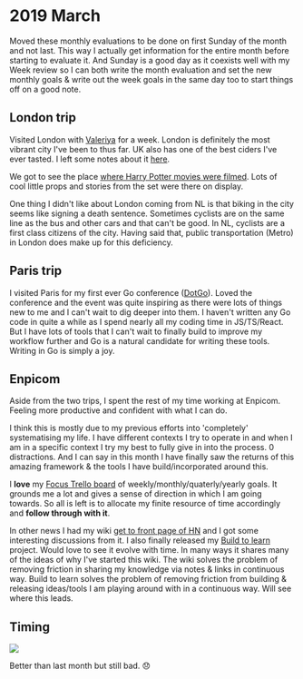 # 2019 March

Moved these monthly evaluations to be done on first Sunday of the month and not last. This way I actually get information for the entire month before starting to evaluate it. And Sunday is a good day as it coexists well with my Week review so I can both write the month evaluation and set the new monthly goals & write out the week goals in the same day too to start things off on a good note.

## London trip

Visited London with [Valeriya](https://www.instagram.com/valeriyaprokopova/) for a week. London is definitely the most vibrant city I've been to thus far. UK also has one of the best ciders I've ever tasted. I left some notes about it [here](../../travel/visited/united-kingdom.md).

We got to see the place [where Harry Potter movies were filmed](https://www.wbstudiotour.co.uk). Lots of cool little props and stories from the set were there on display.

One thing I didn't like about London coming from NL is that biking in the city seems like signing a death sentence. Sometimes cyclists are on the same line as the bus and other cars and that can't be good. In NL, cyclists are a first class citizens of the city. Having said that, public transportation (Metro) in London does make up for this deficiency.

## Paris trip

I visited Paris for my first ever Go conference ([DotGo](https://www.dotgo.eu)). Loved the conference and the event was quite inspiring as there were lots of things new to me and I can't wait to dig deeper into them. I haven't written any Go code in quite a while as I spend nearly all my coding time in JS/TS/React. But I have lots of tools that I can't wait to finally build to improve my workflow further and Go is a natural candidate for writing these tools. Writing in Go is simply a joy.

## Enpicom

Aside from the two trips, I spent the rest of my time working at Enpicom. Feeling more productive and confident with what I can do.

I think this is mostly due to my previous efforts into 'completely' systematising my life. I have different contexts I try to operate in and when I am in a specific context I try my best to fully give in into the process. 0 distractions. And I can say in this month I have finally saw the returns of this amazing framework & the tools I have build/incorporated around this.

I **love** my [Focus Trello board](../../focusing/focusing.md) of weekly/monthly/quaterly/yearly goals. It grounds me a lot and gives a sense of direction in which I am going towards. So all is left is to allocate my finite resource of time accordingly and **follow through with it**.

In other news I had my wiki [get to front page of HN](https://news.ycombinator.com/item?id=19468993) and I got some interesting discussions from it. I also finally released my [Build to learn](https://github.com/nikitavoloboev/learning) project. Would love to see it evolve with time. In many ways it shares many of the ideas of why I've started this wiki. The wiki solves the problem of removing friction in sharing my knowledge via notes & links in continuous way. Build to learn solves the problem of removing friction from building & releasing ideas/tools I am playing around with in a continuous way. Will see where this leads.

## Timing

![](https://i.imgur.com/81YekRN.png)

Better than last month but still bad. 😞
